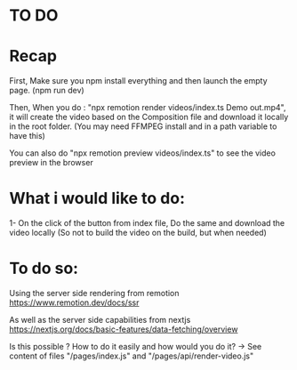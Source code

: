 # TO DO

# Recap
First, Make sure you npm install everything and then launch the empty page. (npm run dev)

Then, When you do : "npx remotion render videos/index.ts Demo out.mp4", it will create the video based on the Composition file and download it locally in the root folder. (You may need FFMPEG install and in a path variable to have this)

You can also do "npx remotion preview videos/index.ts" to see the video preview in the browser

# What i would like to do:
1- On the click of the button from index file, Do the same and download the video locally (So not to build the video on the build, but when needed)

# To do so:
Using the server side rendering from remotion
https://www.remotion.dev/docs/ssr

As well as the server side capabilities from nextjs
https://nextjs.org/docs/basic-features/data-fetching/overview

Is this possible ? How to do it easily and how would you do it? -> See content of files "/pages/index.js" and "/pages/api/render-video.js"
